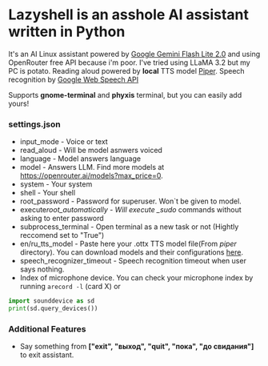 # Lazyshell is an asshole AI assistant written in Python

It's an AI Linux assistant powered by [Google Gemini Flash Lite 2.0](https://openrouter.ai/google/gemini-2.0-flash-lite-preview-02-05:free) and using OpenRouter free API because i'm poor. I've tried using LLaMA 3.2 but my PC is potato.
Reading aloud powered by **local** TTS model [Piper](https://github.com/rhasspy/piper).
Speech recognition by [Google Web Speech API](https://www.google.com/intl/en/chrome/demos/speech.html)

Supports **gnome-terminal** and **phyxis** terminal, but you can easily add yours!

### settings.json

- input_mode - Voice or text
- read_aloud - Will be model asnwers voiced
- language - Model answers language
- model - Answers LLM. Find more models at https://openrouter.ai/models?max_price=0.
- system - Your system
- shell - Your shell
- root_password - Password for superuser. Won`t be given to model.
- execute*root_automatically - Will execute \_sudo* commands without asking to enter password
- subprocess_terminal - Open terminal as a new task or not (Hightly reccomend set to "True")
- en/ru_tts_model - Paste here your .ottx TTS model file(From _piper_ directory). You can download models and their configurations [here](https://github.com/rhasspy/piper/blob/master/VOICES.md).
- speech_recognizer_timeout - Speech recognition timeout when user says nothing.
- Index of microphone device. You can check your microphone index by running `arecord -l` (card X) or

```python
import sounddevice as sd
print(sd.query_devices())
```

### Additional Features

- Say something from **["exit", "выход", "quit", "пока", "до свидания"]** to exit assistant.
